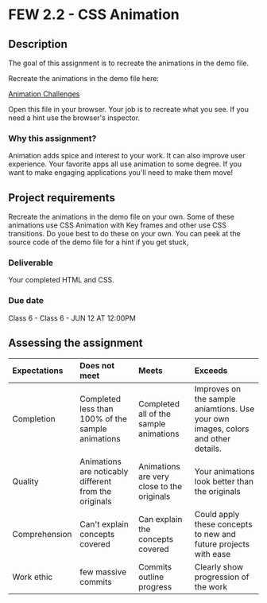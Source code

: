 # FEW 2.2 - CSS Animation

## Description 

The goal of this assignment is to recreate the animations in the demo file. 

Recreate the animations in the demo file here: 

[Animation Challenges](assignment-03-Animation.html)

Open this file in your browser. Your job is to recreate what you see. If you need a hint use the browser's inspector. 

### Why this assignment?

Animation adds spice and interest to your work. It can also improve user experience. Your favorite apps all use animation to some degree. If you want to make engaging applications you'll need to make them move!

## Project requirements

Recreate the animations in the demo file on your own. Some of these animations use CSS Animation with Key frames and other use CSS transitions. Do youe best to do these on your own. You can peek at the source code of the demo file for a hint if you get stuck, 

### Deliverable

Your completed HTML and CSS. 

### Due date

Class 6 - Class 6 - JUN 12 AT 12:00PM

## Assessing the assignment

| Expectations | Does not meet              | Meets                 | Exceeds                          |
|:-------------|:---------------------------|:----------------------|:---------------------------------|
| Completion   | Completed less than 100% of the sample animations | Completed all of the sample animations | Improves on the sample aniamtions. Use your own images, colors and other details. |
| Quality      | Animations are noticably different from the originals | Animations are very close to the originals | Your animations look better than the originals |
| Comprehension| Can't explain concepts covered | Can explain the concepts covered | Could apply these concepts to new and future projects with ease |
| Work ethic | few massive commits | Commits outline progress | Clearly show progression of the work |

